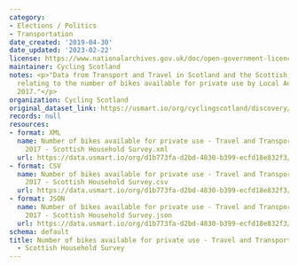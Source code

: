```yaml
---
category:
- Elections / Politics
- Transportation
date_created: '2019-04-30'
date_updated: '2023-02-22'
license: https://www.nationalarchives.gov.uk/doc/open-government-licence/version/3/
maintainer: Cycling Scotland
notes: <p>"Data from Transport and Travel in Scotland and the Scottish Household Survey
  relating to the number of bikes available for private use by Local Authority in
  2017."</p>
organization: Cycling Scotland
original_dataset_link: https://usmart.io/org/cyclingscotland/discovery/discovery-view-detail/d292fc7e-9657-4f1b-bb65-042262d196fd
records: null
resources:
- format: XML
  name: Number of bikes available for private use - Travel and Transport Scotland
    2017 - Scottish Household Survey.xml
  url: https://data.usmart.io/org/d1b773fa-d2bd-4830-b399-ecfd18e832f3/resource?resourceGUID=58185fbd-906d-486f-9e9d-e0ac31a5ea2d
- format: CSV
  name: Number of bikes available for private use - Travel and Transport Scotland
    2017 - Scottish Household Survey.csv
  url: https://data.usmart.io/org/d1b773fa-d2bd-4830-b399-ecfd18e832f3/resource?resourceGUID=3e3273b3-c653-44e3-b6ef-645d3decdf60
- format: JSON
  name: Number of bikes available for private use - Travel and Transport Scotland
    2017 - Scottish Household Survey.json
  url: https://data.usmart.io/org/d1b773fa-d2bd-4830-b399-ecfd18e832f3/resource?resourceGUID=fad11ec0-7797-44e6-abe2-d0bcaef81024
schema: default
title: Number of bikes available for private use - Travel and Transport Scotland 2017
  - Scottish Household Survey
---
```

